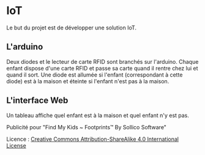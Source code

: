 # IoT

Le but du projet est de développer une solution IoT.

## L'arduino

Deux diodes et le lecteur de carte RFID sont branchés sur l'arduino.
Chaque enfant dispose d'une carte RFID et passe sa carte quand il rentre chez lui et quand il sort.
Une diode est allumée si l'enfant (correspondant à cette diode) est à la maison et éteinte si l'enfant n'est pas à la maison.

## L'interface Web

Un tableau affiche quel enfant est à la maison et quel enfant n'y est pas.

Publicité pour "Find My Kids ~ Footprints™ By Sollico Software"

Licence : [Creative Commons Attribution-ShareAlike 4.0 International License](https://creativecommons.org/licenses/by-sa/4.0/)
 